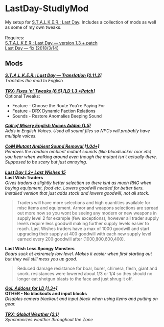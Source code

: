 # LastDay-StudlyMod

My setup for [S.T.A.L.K.E.R.: Last Day](http://www.moddb.com/mods/stalker-last-day). Includes a collection of mods as well as some of my own tweaks.<br/>
<br/>
Requires:<br/>
[S.T.A.L.K.E.R.: Last Day — version 1.3 + patch](http://www.moddb.com/mods/stalker-last-day/downloads/last-day-1-3)<br/>
[Last Day — fix (2018/3/14)](https://drive.google.com/file/d/1BFSO2yjtKZIClWsBmrrINI8_EBkPMlQP/view)<br/>
## Mods
**_[S.T.A.L.K.E.R.: Last Day — Translation [0.11.2]](http://www.moddb.com/mods/stalker-last-day/downloads/last-day-english-translation)_**<br/>
*Tranlates the mod to English*<br/>
<br/>
**_[TRX: Fixes 'n' Tweaks (6.5) [LD 1.3 +Patch]](http://www.moddb.com/mods/stalker-last-day/addons/trx-fixes-improvements-last-day-13-patch)_**<br/>
Optional Tweaks:
- Feature - Choose the Route You're Paying For
- Feature - DRX Dynamic Faction Relations
- Sounds - Restore Anomalies Beeping Sound

**_[Call of Misery English Voices Addon (1.5)](http://www.moddb.com/mods/call-of-chernobyl/addons/coc-english-voices-addon)_**<br/>
*Adds in English Voices. Used all sound files so NPCs will probably have multiple voices.*<br/>
<br/>
**_[CoM Mutant Ambient Sound Removal [1.0d+]](http://www.moddb.com/mods/stalker-com/addons/com-mutant-ambient-sound-removal)_**<br/>
*Removes the random ambient mutant sounds (like bloodsucker roar etc) you hear when walking around even though the mutant isn't actually there. Supposed to be scary but just annoying.*<br/>
<br/>
**_[Last Day 1.3+ Last Wishes 15](http://www.moddb.com/mods/stalker-last-day/addons/last-day-13-last-wishes)_**<br/>
**Last Wish Traders**<br>
*Gives traders a slightly better selection so there isnt as much RNG when buying equipment, food etc. Lowers goodwill needed for better tiers. Installed version that just adds stock and lowers goodwill, not all stock.*
>Traders will have more selections and high quantities available for misc items and equipment. Armor and weapons selections are spread out more now so you wont be seeing any modern or new weapons in supply level 2 for example (few exceptions), however all trader supply levels require less goodwill making further supply levels easier to reach. Last Wishes traders have a max of 1000 goodwill and start upgrading their supply at 400 goodwill with each new supply level earned every 200 goodwill after (1000,800,600,400).

**Last Wish Less Spongy Monsters**<br>
*Boars suck at extremely low level. Makes it easier when first starting out but they will still mess you up good.*
>Reduced damage resistance for boar, burer, chimera, flesh, giant and snork. resistances were lowered about 1/3 or 1/4 so they should no longer eat shotgun blasts to the face and just shrug it off.

**_[QoL Addons for LD [1.3+]](http://www.moddb.com/mods/stalker-last-day/addons/qol-addons-for-ld-13)_**<br/>
**OTHER - No blackouts and input blocks**<br/>
*Disables camera blackout and input block when using items and putting on gear.*<br/>
<br/>
**_[TRX: Global Weather (2.1)](http://www.moddb.com/mods/stalker-last-day/addons/trx-global-weather)_**<br/>
*Synchronizes weather throughout the Zone*<br/>

